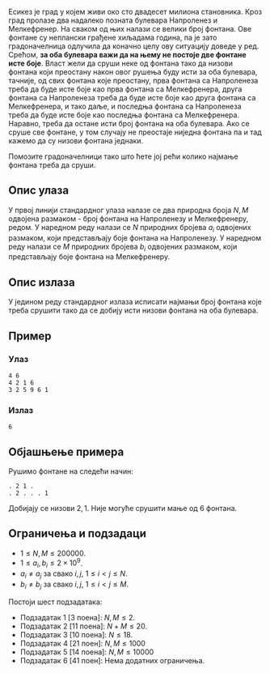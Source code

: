Есикез је град у којем живи око сто двадесет милиона становника. Кроз град пролазе два надалеко позната булевара Напроленез и Мелкефренер. На сваком од њих налази се велики број фонтана. Ове фонтане су неплански грађене хиљадама година, па је зато градоначелница одлучила да коначно целу ову ситуацију доведе у ред. Срећом, **за оба булевара важи да на њему не постоје две фонтане исте боје**. Власт жели да сруши неке од фонтана тако да низови фонтана који преостану након овог рушења буду исти за оба булевара, тачније, од свих фонтана које преостану, прва фонтана са Напроленеза треба да буде исте боје као прва фонтана са Мелкефренера, друга фонтана са Напроленеза треба да буде исте боје као друга фонтана са Мелкефренера, и тако даље, и последња фонтана са Напроленеза треба да буде исте боје као последња фонтана са Мелкефренера. Наравно, треба да остане исти број фонтана на оба булевара. Ако се сруше све фонтане, у том случају не преостаје ниједна фонтана па и тад кажемо да су низови фонтана једнаки.

Помозите градоначелници тако што ћете јој рећи колико најмање фонтана треба да сруши.

## Опис улаза
У првој линији стандардног улаза налазе се два природна броја $N, M$ одвојена размаком - број фонтана на Напроленезу и Мелкефренеру, редом. У наредном реду налази се $N$ природних бројева $a_i$ одвојених размаком, који представљају боје фонтана на Напроленезу. У наредном реду налази се $M$ природних бројева $b_i$ одвојених размаком, који представљају боје фонтана на Мелкефренеру.

## Опис излаза
У једином реду стандардног излаза исписати најмањи број фонтана које треба срушити тако да се добију исти низови фонтана на оба булевара.

## Пример
### Улаз
```
4 6
4 2 1 6
3 2 5 9 6 1
```

### Излаз
```
6
```

## Објашњење примера
Рушимо фонтане на следећи начин:

```
. 2 1 .
. 2 . . . 1
```

Добијају се низови $2,1$. Није могуће срушити мање од $6$ фонтана.

## Ограничења и подзадаци

* $1 \leq N, M \leq 200000$.
* $1 \leq a_i, b_i \leq 2 \times 10^9$.
* $a_i \neq a_j$ за свако $i, j$, $1 \leq i < j \leq N$.
* $b_i \neq b_j$ за свако $i, j$, $1 \leq i < j \leq M$.

Постоји шест подзадатака:

* Подзадатак $1$ [$3$ поена]: $N, M \leq 2$.
* Подзадатак $2$ [$11$ поена]: $N+M \leq 20$.
* Подзадатак $3$ [$10$ поена]: $N \leq 18$.
* Подзадатак $4$ [$21$ поен]: $N, M \leq 1000$
* Подзадатак $5$ [$14$ поена]: $N, M \leq 10000$
* Подзадатак $6$ [$41$ поен]: Нема додатних ограничења.
